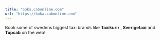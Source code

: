 ```yaml
---
title: "boka.cabonline.com"
url: "https://boka.cabonline.com"
---
```


Book some of swedens biggest taxi brands like **Taxikurir** , **Sverigetaxi** and **Topcab** on the web!
